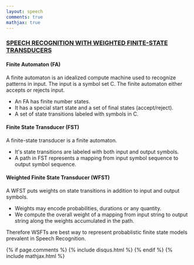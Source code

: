 ```yaml
---
layout: speech
comments: true
mathjax: true
---
```


### [SPEECH RECOGNITION WITH WEIGHTED FINITE-STATE TRANSDUCERS](../speech.html)

#### Finite Automaton (FA)
A finite automaton is an idealized compute machine used to recognize patterns in input. The input is a symbol set C. The finite automaton either accepts or rejects input.

* An FA has finite number states. 
* It has a special start state and a set of final states (accept/reject). 
* A set of state transitions labeled with symbols in C.

#### Finite State Transducer (FST)
A finite-state transducer is a finite automaton. 
* It's state transitions are labeled with both input and output symbols.
* A path in FST represents a mapping from input symbol sequence to output symbol sequence.

#### Weighted Finite State Transducer (WFST)
A WFST puts weights on state transitions in addition to input and output symbols.
* Weights may encode probabilities, durations or any quantity.
* We compute the overall weight of a mapping from input string to output string along the weights accumulated in the path.

Therefore WSFTs are best way to represent probablistic finite state models prevalent in Speech Recognition.


{% if page.comments %}
{% include disqus.html %}
{% endif %}
{% include mathjax.html %}
